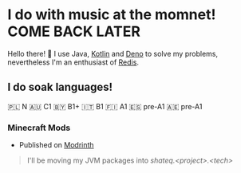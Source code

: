 # I do with music at the momnet! COME BACK LATER

Hello there! 👋 I use Java, [Kotlin](https://kotlinlang.org/) and [Deno](https://deno.land/) to solve my problems, nevertheless I'm an enthusiast of [Redis](https://redis.io/).<br>

## I do soak languages!

🇵🇱 N 🇦🇺 C1 🇧🇾 B1+ 🇮🇹 B1 🇫🇮 A1 🇪🇸 pre-A1 🇦🇪 pre-A1

### Minecraft Mods

- Published on [Modrinth](https://modrinth.com/user/shateq)

> I'll be moving my JVM packages into *shateq.\<project\>.\<tech\>*

<!-- https://github.com/USERNAME.png -->
